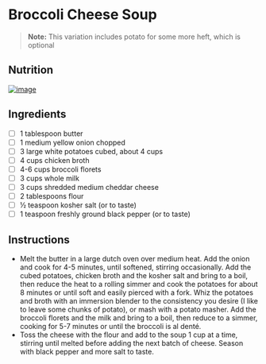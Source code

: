 # Broccoli Cheese Soup

> __Note:__ This variation includes potato for some more heft, which is optional

## Nutrition

[![image](https://github.com/syntaqx/recipes/assets/6037730/b7e5066c-feb7-4110-8afb-f768c9391bb9)
](https://www.verywellfit.com/recipe-nutrition-analyzer-4157076)

## Ingredients

- [ ] 1 tablespoon butter
- [ ] 1 medium yellow onion chopped
- [ ] 3 large white potatoes cubed, about 4 cups
- [ ] 4 cups chicken broth
- [ ] 4-6 cups broccoli florets
- [ ] 3 cups whole milk
- [ ] 3 cups shredded medium cheddar cheese
- [ ] 2 tablespoons flour
- [ ] ½ teaspoon kosher salt (or to taste)
- [ ] 1 teaspoon freshly ground black pepper (or to taste)

## Instructions

- Melt the butter in a large dutch oven over medium heat. Add the onion and cook
  for 4-5 minutes, until softened, stirring occasionally. Add the cubed
  potatoes, chicken broth and the kosher salt and bring to a boil, then reduce
  the heat to a rolling simmer and cook the potatoes for about 8 minutes or
  until soft and easily pierced with a fork. Whiz the potatoes and broth with an
  immersion blender to the consistency you desire (I like to leave some chunks
  of potato), or mash with a potato masher. Add the broccoli florets and the
  milk and bring to a boil, then reduce to a simmer, cooking for 5-7 minutes or
  until the broccoli is al denté.
- Toss the cheese with the flour and add to the soup 1 cup at a time, stirring
  until melted before adding the next batch of cheese. Season with black pepper
  and more salt to taste.


